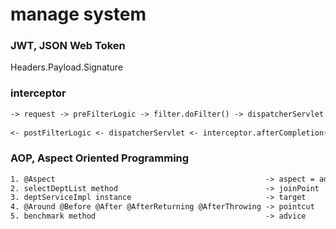 # manage system

### JWT, JSON Web Token

Headers.Payload.Signature

### interceptor

```tex
-> request -> preFilterLogic -> filter.doFilter() -> dispatcherServlet -> interceptor.preHandle() -> controller -->*
                                                                                                                   |
<- postFilterLogic <- dispatcherServlet <- interceptor.afterCompletion() <- interceptor.postHandle() <- response <-*
```

### AOP, Aspect Oriented Programming

```tex
1. @Aspect                                               -> aspect = advice + pointcut
2. selectDeptList method                                 -> joinPoint
3. deptServiceImpl instance                              -> target
4. @Around @Before @After @AfterReturning @AfterThrowing -> pointcut
5. benchmark method                                      -> advice
```
